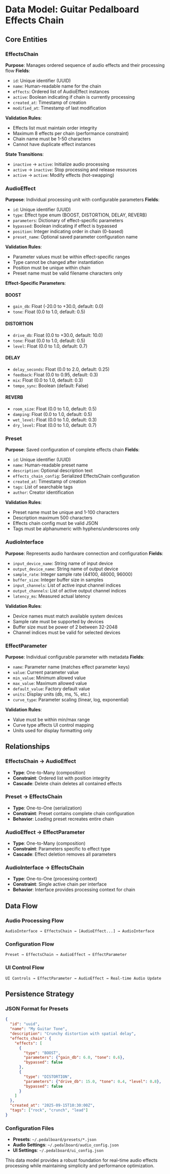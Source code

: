 # Data Model: Guitar Pedalboard Effects Chain

## Core Entities

### EffectsChain
**Purpose**: Manages ordered sequence of audio effects and their processing flow
**Fields**:
- `id`: Unique identifier (UUID)
- `name`: Human-readable name for the chain
- `effects`: Ordered list of AudioEffect instances
- `active`: Boolean indicating if chain is currently processing
- `created_at`: Timestamp of creation
- `modified_at`: Timestamp of last modification

**Validation Rules**:
- Effects list must maintain order integrity
- Maximum 8 effects per chain (performance constraint)
- Chain name must be 1-50 characters
- Cannot have duplicate effect instances

**State Transitions**:
- `inactive` → `active`: Initialize audio processing
- `active` → `inactive`: Stop processing and release resources
- `active` → `active`: Modify effects (hot-swapping)

### AudioEffect
**Purpose**: Individual processing unit with configurable parameters
**Fields**:
- `id`: Unique identifier (UUID)
- `type`: Effect type enum (BOOST, DISTORTION, DELAY, REVERB)
- `parameters`: Dictionary of effect-specific parameters
- `bypassed`: Boolean indicating if effect is bypassed
- `position`: Integer indicating order in chain (0-based)
- `preset_name`: Optional saved parameter configuration name

**Validation Rules**:
- Parameter values must be within effect-specific ranges
- Type cannot be changed after instantiation
- Position must be unique within chain
- Preset name must be valid filename characters only

**Effect-Specific Parameters**:

#### BOOST
- `gain_db`: Float (-20.0 to +30.0, default: 0.0)
- `tone`: Float (0.0 to 1.0, default: 0.5)

#### DISTORTION
- `drive_db`: Float (0.0 to +30.0, default: 10.0)
- `tone`: Float (0.0 to 1.0, default: 0.5)
- `level`: Float (0.0 to 1.0, default: 0.7)

#### DELAY
- `delay_seconds`: Float (0.0 to 2.0, default: 0.25)
- `feedback`: Float (0.0 to 0.95, default: 0.3)
- `mix`: Float (0.0 to 1.0, default: 0.3)
- `tempo_sync`: Boolean (default: False)

#### REVERB
- `room_size`: Float (0.0 to 1.0, default: 0.5)
- `damping`: Float (0.0 to 1.0, default: 0.5)
- `wet_level`: Float (0.0 to 1.0, default: 0.3)
- `dry_level`: Float (0.0 to 1.0, default: 0.7)

### Preset
**Purpose**: Saved configuration of complete effects chain
**Fields**:
- `id`: Unique identifier (UUID)
- `name`: Human-readable preset name
- `description`: Optional description text
- `effects_chain_config`: Serialized EffectsChain configuration
- `created_at`: Timestamp of creation
- `tags`: List of searchable tags
- `author`: Creator identification

**Validation Rules**:
- Preset name must be unique and 1-100 characters
- Description maximum 500 characters
- Effects chain config must be valid JSON
- Tags must be alphanumeric with hyphens/underscores only

### AudioInterface
**Purpose**: Represents audio hardware connection and configuration
**Fields**:
- `input_device_name`: String name of input device
- `output_device_name`: String name of output device
- `sample_rate`: Integer sample rate (44100, 48000, 96000)
- `buffer_size`: Integer buffer size in samples
- `input_channels`: List of active input channel indices
- `output_channels`: List of active output channel indices
- `latency_ms`: Measured actual latency

**Validation Rules**:
- Device names must match available system devices
- Sample rate must be supported by devices
- Buffer size must be power of 2 between 32-2048
- Channel indices must be valid for selected devices

### EffectParameter
**Purpose**: Individual configurable parameter with metadata
**Fields**:
- `name`: Parameter name (matches effect parameter keys)
- `value`: Current parameter value
- `min_value`: Minimum allowed value
- `max_value`: Maximum allowed value
- `default_value`: Factory default value
- `units`: Display units (db, ms, %, etc.)
- `curve_type`: Parameter scaling (linear, log, exponential)

**Validation Rules**:
- Value must be within min/max range
- Curve type affects UI control mapping
- Units used for display formatting only

## Relationships

### EffectsChain → AudioEffect
- **Type**: One-to-Many (composition)
- **Constraint**: Ordered list with position integrity
- **Cascade**: Delete chain deletes all contained effects

### Preset → EffectsChain
- **Type**: One-to-One (serialization)
- **Constraint**: Preset contains complete chain configuration
- **Behavior**: Loading preset recreates entire chain

### AudioEffect → EffectParameter
- **Type**: One-to-Many (composition)
- **Constraint**: Parameters specific to effect type
- **Cascade**: Effect deletion removes all parameters

### AudioInterface → EffectsChain
- **Type**: One-to-One (processing context)
- **Constraint**: Single active chain per interface
- **Behavior**: Interface provides processing context for chain

## Data Flow

### Audio Processing Flow
```
AudioInterface → EffectsChain → [AudioEffect...] → AudioInterface
```

### Configuration Flow
```
Preset → EffectsChain → AudioEffect → EffectParameter
```

### UI Control Flow
```
UI Controls → EffectParameter → AudioEffect → Real-time Audio Update
```

## Persistence Strategy

### JSON Format for Presets
```json
{
  "id": "uuid",
  "name": "My Guitar Tone",
  "description": "Crunchy distortion with spatial delay",
  "effects_chain": {
    "effects": [
      {
        "type": "BOOST",
        "parameters": {"gain_db": 6.0, "tone": 0.6},
        "bypassed": false
      },
      {
        "type": "DISTORTION",
        "parameters": {"drive_db": 15.0, "tone": 0.4, "level": 0.8},
        "bypassed": false
      }
    ]
  },
  "created_at": "2025-09-15T10:30:00Z",
  "tags": ["rock", "crunch", "lead"]
}
```

### Configuration Files
- **Presets**: `~/.pedalboard/presets/*.json`
- **Audio Settings**: `~/.pedalboard/audio_config.json`
- **UI Settings**: `~/.pedalboard/ui_config.json`

This data model provides a robust foundation for real-time audio effects processing while maintaining simplicity and performance optimization.